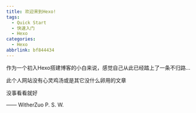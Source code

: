 ```yaml
---
title: 欢迎来到Hexo!
tags:
  - Quick Start
  - 快速入门
  - Hexo
categories:
  - Hexo
abbrlink: bf844434
---
```

作为一个初入Hexo搭建博客的小白来说，感觉自己从此已经踏上了一条不归路...  

此个人网站没有心灵鸡汤或是其它没什么卵用的文章  

没事看看就好  

—— WitherZuo P. S. W.  <!--more-->

